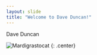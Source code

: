 ```yaml
---
layout: slide
title: "Welcome to Dave Duncan!"
---
```


Dave Duncan

![Mardigrastocat](https://octodex.github.com/images/Mardigrastocat.png)
{: .center}
